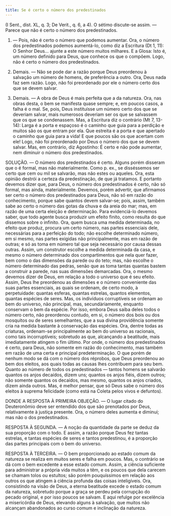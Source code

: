 ```yaml
---
title: Se é certo o número dos predestinados
---
```


(I Sent., dist. XL, q. 3; De Verit., q. 6, a 4).
  O sétimo discute-se assim. — Parece que não é certo o número dos predestinados.  

1. — Pois, não é certo o número que podemos aumentar. Ora, o número dos predestinados podemos aumentá-lo, como diz a Escritura (Dt 1, 11): O Senhor Deus... ajunte a este número muitos milhares. E a Glosa: Isto é, um número definido para Deus, que conhece os que o compõem. Logo, não é certo o número dos predestinados.  

2. Demais. — Não se pode dar a razão porque Deus preordenou à salvação um número de homens, de preferência a outro. Ora, Deus nada faz sem razão. Logo, não foi preordenado por ele o número certo dos que se devem salvar. 

3. Demais. — A obra de Deus é mais perfeita que a da natureza. Ora, nas obras desta, o bem se manifesta quase sempre; e, em poucos casos, a falha é o mal. Se, pois, Deus instituísse um número certo dos que se deveriam salvar, mais numerosos deveriam ser os que se salvassem que os que se condenassem. Mas, a Escritura diz o contrário (Mt 7, 13-14): Larga é a porta e espaçoso é o caminho que guia para a perdição e muitos são os que entram por ela. Que estreita é a porta e que apertado o caminho que guia para a vida! E que poucos são os que acertam com ele! Logo, não foi preordenado por Deus o número dos que se devem salvar.  Mas, em contrário, diz Agostinho: É certo e não pode aumentar, nem diminuir o número dos predestinados.  

SOLUÇÃO. — O número dos predestinados é certo. Alguns porém disseram que o é formal, mas não materialmente. Como p. ex., se disséssemos ser certo que cem ou mil se salvarão, mas não estes ou aqueles. Ora, esta opinião destrói a certeza da predestinação, de que já tratamos. E portanto devemos dizer que, para Deus, o número dos predestinados é certo, não só formal, mas ainda, materialmente. Devemos, porém advertir, que afirmamos ser certo o número dos predestinados para Deus, não só em razão do conhecimento, porque sabe quantos devem salvar-se; pois, assim, também sabe ao certo o número das gotas da chuva e da areia do mar; mas, em razão de uma certa eleição e determinação.  Para evidenciá-lo devemos saber, que todo agente busca produzir um efeito finito, como resulta do que dissemos sobre o infinito. Ora, quem busca uma medida determinada, no efeito que produz, procura um certo número, nas partes essenciais dele, necessárias para a perfeição do todo; não escolhe determinado número, em si mesmo, nas partes exigidas não principalmente, mas em razão de outras; e só as toma em número tal que seja necessário por causa dessas outras. Assim, um construtor escolhe a medida determinada da casa, e mesmo o número determinado dos compartimentos que nela quer fazer, bem como o das dimensões da parede ou do teto; mas, não escolhe o número determinado das pedras, senão que as toma tantas quantas bastem a construir a parede, nas suas dimensões demarcadas.  Ora, o mesmo devemos dizer de Deus, em relação a todo o universo que é seu efeito. Assim, Deus lhe preordenou as dimensões e o número conveniente das suas partes essenciais, as quais se ordenam, de certo modo, à perpetuidade: quantas esferas, quantas estrelas, quantos elementos, quantas espécies de seres. Mas, os indivíduos corruptíveis se ordenam ao bem do universo, não principal, mas, secundàriamente, enquanto conservam o bem da espécie. Por isso, embora Deus saiba deles todos o número certo, não preordenou contudo, em si, o número dos bois ou dos mosquitos ou de seres semelhantes, que a sua divina providência somente cria na medida bastante à conservação das espécies. Ora, dentre todas as criaturas, ordenam-se principalmente ao bem do universo as racionais, como tais incorruptíveis; sobretudo as que, alcançando a beatitude, mais imediatamente atingem o fim último. Por onde, o número dos predestinados é certo, para Deus, não somente em razão do conhecimento, mas também em razão de uma certa e principal predeterminação. O que porém de nenhum modo se dá com o número dos réprobos, que Deus preordenou ao bem dos eleitos, aos quais todas as causas lhes contribuem para seu bem.  Quanto ao número de todos os predestinados — tantos homens se salvarão quantos os anjos decaídos, dizem uns; quantos os anjos fiéis, dizem outros; não somente quantos os decaídos, mas mesmo, quantos os anjos criados, dizem ainda outros. Mas, é melhor pensar, que só Deus sabe o número dos eleitos à suprema felicidade (como está na Coleta pelos vivos e defuntos).
 

DONDE A RESPOSTA À PRIMEIRA OBJEÇÃO. — O lugar citado do Deuteronômio deve ser entendido dos que são prenotados por Deus, relativamente à justiça presente. Ora, o número deles aumenta e diminui; mas não o dos predestinados.  

RESPOSTA À SEGUNDA. — A noção da quantidade da parte se deduz da sua proporção com o todo. E assim, a razão porque Deus fez tantas estrelas, e tantas espécies de seres e tantos predestinou, é a proporção das partes principais com o bem do universo.  

RESPOSTA À TERCEIRA. — O bem proporcionado ao estado comum da natureza se realiza em muitos seres e falha em poucos. Mas, o contrário se dá com o bem excedente a esse estado comum. Assim, a ciência suficiente para administrar a própria vida muitos a têm, e os poucos que dela carecem se chamam tolos ou estultos; são porém pouquíssimos em relação aos outros os que atingem à ciência profunda das coisas inteligíveis. Ora, consistindo na visão de Deus, a eterna beatitude excede o estado comum da natureza, sobretudo porque a graça se perdeu pela corrupção do pecado original, e por isso poucos se salvam. E aqui refulge por excelência a misericórdia de Deus, elevando alguns à salvação, que muitos não alcançam abandonados ao curso comum e inclinação da natureza.